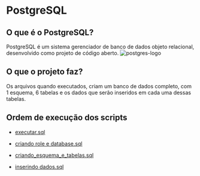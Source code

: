 # **PostgreSQL**


## **O que é o PostgreSQL?**

PostgreSQL é um sistema gerenciador de banco de dados objeto relacional, desenvolvido como projeto de código aberto.
![postgres-logo](https://www.benlcollins.com/wp-content/uploads/2018/11/postgresql-logo.png)

## **O que o projeto faz?**

Os arquivos quando executados, criam um banco de dados completo, com 1 esquema, 6 tabelas e os dados que serão inseridos em cada uma dessas tabelas.

## **Ordem de execução dos scripts**

- [executar.sql](postgres/executar.sql)

- [criando role e database.sql](postgres/criando_role_e_database.sql)
- [criando_esquema_e_tabelas.sql](postgres/criando_esquema_e_tabelas.sql)
- [inserindo dados.sql](postgres/inserindo_dados.sql)
